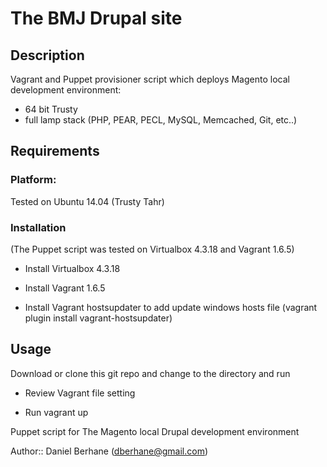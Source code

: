 # The BMJ Drupal site 

## Description

Vagrant and Puppet provisioner script which deploys Magento local development environment:

 - 64 bit Trusty
 - full lamp stack (PHP, PEAR, PECL, MySQL, Memcached, Git, etc..)
 
## Requirements

### Platform:
Tested on Ubuntu 14.04 (Trusty Tahr)

### Installation 

(The Puppet script was tested on Virtualbox 4.3.18 and Vagrant 1.6.5)

- Install Virtualbox 4.3.18 

- Install Vagrant 1.6.5 

- Install Vagrant hostsupdater to add update windows hosts file (vagrant plugin install vagrant-hostsupdater)

  
## Usage

Download or clone this git repo and change to the directory and run

- Review Vagrant file setting

- Run vagrant up


Puppet script for The Magento local Drupal development environment

Author:: Daniel Berhane (<dberhane@gmail.com>)